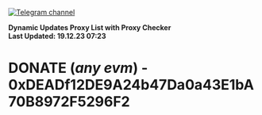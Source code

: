 [![Telegram channel](https://img.shields.io/endpoint?url=https://runkit.io/damiankrawczyk/telegram-badge/branches/master?url=https://t.me/n4z4v0d)](https://t.me/n4z4v0d) 

**Dynamic Updates Proxy List with Proxy Checker**  
**Last Updated: 19.12.23 07:23**

# DONATE (_any evm_) - 0xDEADf12DE9A24b47Da0a43E1bA70B8972F5296F2
